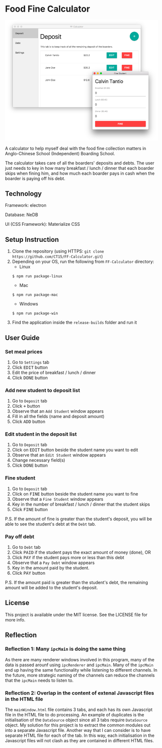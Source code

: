 # Food Fine Calculator

<p align="center">
  <img width="800" src="https://github.com/CT15/FF-Calculator/blob/master/screen_shots/screen_shot.png">
</p>

A calculator to help myself deal with the food fine collection matters in Anglo-Chinese School (Independent) Boarding School.

The calculator takes care of all the boarders' deposits and debts. The user just needs to key in how many breakfast / lunch / dinner that each boarder skips when fining him, and how much each boarder pays in cash when the boarder is paying off his debt.

## Technology

Framework: electron

Database: NeDB

UI (CSS Framework): Materialize CSS

## Setup Instruction

1. Clone the repository (using HTTPS: `git clone https://github.com/CT15/FF-Calculator.git`)
2. Depending on your OS, run the following from `FF-Calculator` directory:
    * Linux
    ```shell
    $ npm run package-linux
    ```
    * Mac
    ```shell
    $ npm run package-mac
    ```
    * Windows
    ```shell
    $ npm run package-win
    ```
3. Find the application inside the `release-builds` folder and run it

## User Guide

### Set meal prices

1. Go to `Settings` tab
2. Click <kbd>EDIT</kbd> button
3. Edit the price of breakfast / lunch / dinner
4. Click <kbd>DONE</kbd> button

### Add new student to deposit list

1. Go to `Deposit` tab
2. Click <kbd>+</kbd> button
3. Observe that an `Add Student` window appears
4. Fill in all the fields (name and deposit amount)
5. Click <kbd>ADD</kbd> button

### Edit student in the deposit list

1. Go to `Deposit` tab
2. Click on <kbd>EDIT</kbd> button beside the student name you want to edit
3. Observe that an `Edit Student` window appears
4. Change necessary field(s)
5. Click <kbd>DONE</kbd> button

### Fine student

1. Go to `Deposit` tab
2. Click on <kbd>FINE</kbd> button beside the student name you want to fine
3. Observe that a `Fine Student` window appears
4. Key in the number of breakfast / lunch / dinner that the student skips
5. Click <kbd>FINE</kbd> button

P.S. If the amount of fine is greater than the student's deposit, you will be able to see the student's debt at the `Debt` tab.

### Pay off debt

1. Go to `Debt` tab
2. Click <kbd>PAID</kbd> if the student pays the exact amount of money (done), OR
3. Click <kbd>PAY</kbd> if the student pays more or less than this debt
4. Observe that a `Pay Debt` window appears
5. Key in the amount paid by the student.
5. Click <kbd>PAY</kbd> button

P.S. If the amount paid is greater than the student's debt, the remaining amount will be added to the student's deposit.

## License

This project is available under the MIT license. See the LICENSE file for more info.

## Reflection

### Reflection 1: Many `ipcMain` is doing the same thing

As there are many renderer windows involved in this program, many of the data is passed arounf using `ipcRenderer` and `ipcMain`. Many of the `ipcMain` end up having the same functionality while listening to different channels. In the future, more strategic naming of the channels can reduce the channels that the `ipcMain` needs to listen to.

### Reflection 2: Overlap in the content of extenal Javascript files in the HTML file

The `mainWindow.html` file contains 3 tabs, and each has its own Javascript file in the HTML file to do processing. An example of duplicates is the initialisation of the `DataSource` object since all 3 tabs require `DataSource` object. My solution for this project is to extract the common modules out into a separate Javascript file. Another way that I can consider is to have separate HTML file for each of the tab. In this way, each initialisation in the Javascript files will not clash as they are contained in different HTML files.
